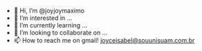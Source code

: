- 👋 Hi, I’m @joyjoymaximo
- 👀 I’m interested in ...
- 🌱 I’m currently learning ...
- 💞️ I’m looking to collaborate on ...
- 📫 How to reach me on gmail! joyceisabel@souunisuam.com.br

<!---
joyjoymaximo/joyjoymaximo is a ✨ special ✨ repository because its `README.md` (this file) appears on your GitHub profile.
You can click the Preview link to take a look at your changes.
--->
